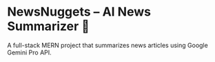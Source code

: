 # NewsNuggets – AI News Summarizer 📰

A full-stack MERN project that summarizes news articles using Google Gemini Pro API.


